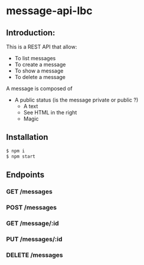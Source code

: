 # message-api-lbc

## Introduction:
This is a REST API that allow:
  - To list messages
  - To create a message
  - To show a message
  - To delete a message

A message is composed of
- A public status (is the message private or public ?)
  - A text
  - See HTML in the right
  - Magic

## Installation
```sh
$ npm i
$ npm start
```
## Endpoints
 ### GET /messages
 ### POST /messages
 ### GET /message/:id
 ### PUT /messages/:id
 ### DELETE /messages
